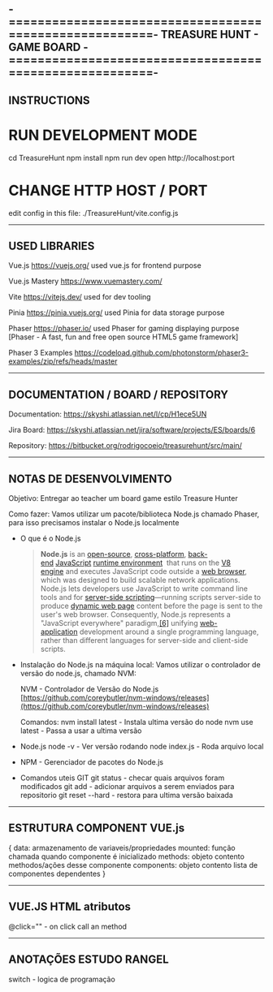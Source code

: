 -=======================================================-
            TREASURE HUNT - GAME BOARD
-=======================================================-
---------------------------------------------------------
INSTRUCTIONS
----------------------------------------------------------
# RUN DEVELOPMENT MODE
cd TreasureHunt
npm install
npm run dev
open http://localhost:port

# CHANGE HTTP HOST / PORT
edit config in this file: ./TreasureHunt/vite.config.js


---------------------------------------------------------
USED LIBRARIES
---------------------------------------------------------
Vue.js
https://vuejs.org/
used vue.js for frontend purpose

Vue.js Mastery
https://www.vuemastery.com/

Vite
https://vitejs.dev/
used for dev tooling

Pinia
https://pinia.vuejs.org/
used Pinia for data storage purpose

Phaser
https://phaser.io/
used Phaser for gaming displaying purpose
[Phaser - A fast, fun and free open source HTML5 game framework]

Phaser 3 Examples
https://codeload.github.com/photonstorm/phaser3-examples/zip/refs/heads/master


---------------------------------------------------------
DOCUMENTATION / BOARD / REPOSITORY
----------------------------------------------------------

Documentation:
https://skyshi.atlassian.net/l/cp/H1ece5UN

Jira Board:
https://skyshi.atlassian.net/jira/software/projects/ES/boards/6

Repository:
https://bitbucket.org/rodrigocoeio/treasurehunt/src/main/



---------------------------------------------------------
NOTAS DE DESENVOLVIMENTO
----------------------------------------------------------

Objetivo:
Entregar ao teacher um board game estilo Treasure Hunter

Como fazer:
Vamos utilizar um pacote/biblioteca Node.js chamado Phaser, para isso precisamos instalar o Node.js localmente

- O que é o Node.js
    > **Node.js** is an [open-source](https://en.wikipedia.org/wiki/Open-source_software), [cross-platform](https://en.wikipedia.org/wiki/Cross-platform), [back-end](https://en.wikipedia.org/wiki/Front_end_and_back_end) [JavaScript](https://en.wikipedia.org/wiki/JavaScript) [runtime environment](https://en.wikipedia.org/wiki/Runtime_system)
     that runs on the [V8 engine](https://en.wikipedia.org/wiki/V8_(JavaScript_engine)) and executes JavaScript code outside a [web browser](https://en.wikipedia.org/wiki/Web_browser), which was designed to build scalable network applications. Node.js lets developers use JavaScript to write command line tools and for [server-side scripting](https://en.wikipedia.org/wiki/Server-side_scripting)—running scripts server-side to produce [dynamic web page](https://en.wikipedia.org/wiki/Dynamic_web_page) content before the page is sent to the user's web browser. Consequently, Node.js represents a "JavaScript everywhere" paradigm,[[6]](https://en.wikipedia.org/wiki/Node.js#cite_note-6) unifying [web-application](https://en.wikipedia.org/wiki/Web_application) development around a single programming language, rather than different languages for server-side and client-side scripts.
    > 
    

- Instalação do Node.js na máquina local:
    Vamos utilizar o controlador de versão do node.js, chamado NVM:
    
    NVM - Controlador de Versão do Node.js
    [https://github.com/coreybutler/nvm-windows/releases](https://github.com/coreybutler/nvm-windows/releases)
    
    Comandos:
    nvm install latest   - Instala ultima versão do node
    nvm use latest       - Passa a usar a ultima versão
    
- Node.js
    node -v                  - Ver versão rodando
    node index.js         - Roda arquivo local

- NPM - Gerenciador de pacotes do Node.js



- Comandos uteis GIT
    git status - checar quais arquivos foram modificados
    git add - adicionar arquivos a serem enviados para repositorio
    git reset --hard - restora para ultima versão baixada


-------------------------------------------------------------------------
ESTRUTURA COMPONENT VUE.js
-------------------------------------------------------------------------
{
    data:   armazenamento de variaveis/propriedades
    mounted:   função chamada quando componente é inicializado
    methods:   objeto contento methodos/ações desse componente
    components:  objeto contento lista de componentes dependentes
}

-------------------------------------------------------------------------
VUE.JS HTML atributos
-------------------------------------------------------------------------
@click=""  -  on click call an method



-------------------------------------------------------------------------
ANOTAÇÕES ESTUDO RANGEL
-------------------------------------------------------------------------
switch - logica de programação